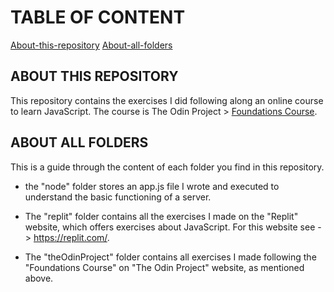 # TABLE OF CONTENT
[About-this-repository](#about-this-repository)
[About-all-folders](#about-all-folders)


## ABOUT THIS REPOSITORY
This repository contains the exercises I did following along an online course to learn JavaScript. 
The course is The Odin Project > <a href="https://www.theodinproject.com/paths/foundations/courses/foundations" target="_blank" rel="noopener noreferrer">Foundations Course</a>.


## ABOUT ALL FOLDERS
This is a guide through the content of each folder you find in this repository.

- the "node" folder stores an app.js file I wrote and executed to understand the basic functioning of a server. 

- The "replit" folder contains all the exercises I made on the "Replit" website, which offers exercises about JavaScript. For this website see -> https://replit.com/.

- The "theOdinProject" folder contains all exercises I made following the "Foundations Course" on "The Odin Project" website, as mentioned above.



